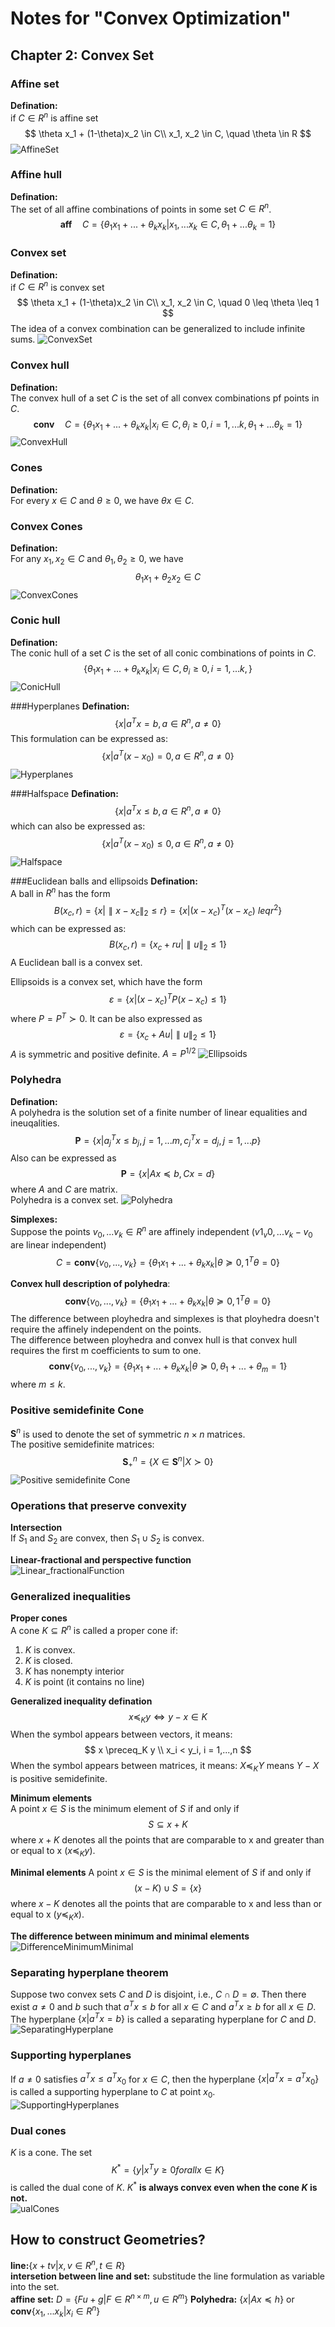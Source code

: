 # Notes for "Convex Optimization"
## Chapter 2: Convex Set
### Affine set
__Defination:__  
if $C \in R^n$ is affine set
$$
\theta x_1 + (1-\theta)x_2 \in C\\
x_1, x_2 \in C, \quad \theta \in R
$$
![AffineSet](./images/Chapter2/AffineSet.PNG)

### Affine hull
__Defination:__  
The set of all affine combinations of points in some set $C \in R^n$.  
$$
\mathbf{aff}\quad C = \{\theta_1x_1+...+\theta_kx_k|x_1,...x_k \in C, \theta_1 + ... \theta_k = 1\} 
$$

### Convex set
__Defination:__  
if $C \in R^n$ is convex set
$$
\theta x_1 + (1-\theta)x_2 \in C\\
x_1, x_2 \in C, \quad 0 \leq \theta \leq 1 
$$
The idea of a convex combination can be generalized to include infinite sums.
![ConvexSet](./images/Chapter2/ConvexSet.PNG)  

### Convex hull
__Defination:__  
The convex hull of a set $C$ is the set of all convex combinations pf points in $C$.
$$
\mathbf{conv}\quad C = \{\theta_1x_1+...+\theta_kx_k|x_i\in C, \theta_i \geq 0,i=1,...k,\theta_1 + ... \theta_k = 1\} 
$$
![ConvexHull](./images/Chapter2/ConvexHull.PNG)

### Cones
__Defination:__  
For every $x \in C$ and $\theta \geq 0$, we have $\theta x \in C$.

### Convex Cones
__Defination:__  
For any $x_1, x_2 \in C$ and $\theta_1,\theta_2 \geq 0$, we have
$$
\theta_1 x_1 + \theta_2 x_2 \in C
$$
![ConvexCones](./images/Chapter2/ConvexCones.PNG)

### Conic hull
__Defination:__  
The conic hull of a set $C$ is the set of all conic combinations of points in $C$.
$$
 \{\theta_1x_1+...+\theta_kx_k|x_i\in C, \theta_i \geq 0,i=1,...k,\} 
$$
![ConicHull](./images/Chapter2/ConicHull.PNG)

###Hyperplanes
__Defination:__  
$$
\{x|a^Tx=b, a \in R^n, a \neq 0\}
$$
This formulation can be expressed as:
$$
\{x|a^T(x-x_0)=0, a \in R^n, a \neq 0\}
$$
![Hyperplanes](./images/Chapter2/Hyperplanes.PNG)

###Halfspace
__Defination:__
$$
\{x|a^Tx \leq b, a \in R^n, a \neq 0\}
$$
which can also be expressed as:
$$
\{x|a^T(x-x_0) \leq 0, a \in R^n, a \neq 0\}
$$
![Halfspace](./images/Chapter2/Halfspace.PNG)

###Euclidean balls and ellipsoids
__Defination:__  
A ball in $R^n$ has the form
$$
B(x_c,r) = \{x|\parallel x-x_c \parallel_2 \leq r\} = \{x|(x-x_c)^T(x-x_c) \ leq r^2\}
$$
which can be expressed as:
$$
B(x_c,r) = \{x_c+ru|\parallel u \parallel_2 \leq 1\}
$$
A Euclidean ball is a convex set.

Ellipsoids is a convex set, which have the form
$$
\varepsilon = \{x|(x-x_c)^T P (x-x_c) \leq 1\}
$$
where $P = P^T \succ 0$. It can be also expressed as
$$
\varepsilon = \{x_c+Au|\parallel u \parallel_2 \leq 1\}
$$
$A$ is symmetric and positive definite. $A=P^{1/2}$
![Ellipsoids](./images/Chapter2/Ellipsoids.PNG)

### Polyhedra
__Defination:__  
A polyhedra is the solution set of a finite number of linear equalities and ineuqalities.
$$
\mathbf{P}= \{x|a_j^Tx \leq b_j, j=1,...m, c_j^Tx=d_j,j=1,...p \}
$$
Also can be expressed as
$$
\mathbf{P}= \{x|Ax \preceq b, Cx=d\}
$$
where $A$ and $C$ are matrix.  
Polyhedra is a convex set.
![Polyhedra](./images/Chapter2/Polyhedra.PNG)

__Simplexes:__  
Suppose the points $v_0,...v_k \in R^n$ are affinely independent ($v1_v0,...v_k-v_0$ are linear independent) 
$$
C = \mathbf{conv}\{v_0,...,v_k\}=\{\theta_1x_1+...+\theta_kx_k|\theta \succeq 0, 1^T\theta=0\} 
$$

__Convex hull description of polyhedra__:  
$$
\mathbf{conv}\{v_0,...,v_k\}=\{\theta_1x_1+...+\theta_kx_k|\theta \succeq 0, 1^T\theta=0\} 
$$
The difference between ployhedra and simplexes is that ployhedra doesn't require the affinely independent on the points.  
The difference between ployhedra and convex hull is that convex hull requires the first m coefficients to sum to one.
$$
\mathbf{conv}\{v_0,...,v_k\}=\{\theta_1x_1+...+\theta_kx_k|\theta \succeq 0, \theta_1+...+\theta_m=1\} 
$$
where $m \leq k$.

### Positive semidefinite Cone
$\mathbf{S}^n$ is used to denote the set of symmetric $n \times n$ matrices.  
The positive semidefinite matrices:
$$
\mathbf{S}^n_+=\{X \in \mathbf{S}^n|X \succ 0\}
$$
![Positive semidefinite Cone](./images/Chapter2/PositiveSemidefiniteCone.PNG)

### Operations that preserve convexity
__Intersection__  
If $S_1$ and $S_2$ are convex, then $S_1 \cup S_2$ is convex.

__Linear-fractional and perspective function__  
![Linear_fractionalFunction](./images/Chapter2/Linear_fractionalFunction.PNG)

### Generalized inequalities
__Proper cones__  
A cone $K \subseteq R^n$ is called a proper cone if:
1. $K$ is convex.
2. $K$ is closed.
3. $K$ has nonempty interior
4. $K$ is point (it contains no line)

__Generalized inequality defination__  
$$
x \preceq_K y \Leftrightarrow y-x \in K
$$
When the symbol appears between vectors, it means:
$$
x \preceq_K y \\
x_i < y_i, i = 1,...,n
$$
When the symbol appears between matrices, it means:
$X \preceq_K Y$ means $Y-X$ is positive semidefinite.

__Minimum elements__  
A point $x \in S$ is the minimum element of $S$ if and only if
$$
S \subseteq x+K
$$
where $x+K$ denotes all the points that are comparable to x and greater than or equal to x ($x \preceq_K y$).  

__Minimal elements__
A point $x \in S$ is the minimal element of $S$ if and only if
$$
(x-K) \cup S = \{x\}
$$
where $x-K$ denotes all the points that are comparable to x and less than or equal to x ($y \preceq_K x$). 

__The difference between minimum and minimal elements__  
![DifferenceMinimumMinimal](./images/Chapter2/DifferenceMinimumMinimal.PNG)

### Separating hyperplane theorem
Suppose two convex sets $C$ and $D$ is disjoint, i.e., $C \cap D = \emptyset$. Then there exist $a \neq 0$ and $b$ such that $a^Tx \leq b$ for all $x \in C$ and  $a^Tx \geq b$ for all $x \in D$. The hyperplane $\{x|a^Tx=b\}$ is called a separating hyperplane for $C$ and $D$.
![SeparatingHyperplane](./images/Chapter2/SeparatingHyperplane.PNG)

### Supporting hyperplanes
If $a \neq 0$ satisfies $a^Tx \leq a^Tx_0$ for $x \in C$, then the hyperplane $\{x|a^Tx = a^Tx_0\}$ is called a supporting hyperplane to $C$ at point $x_0$.
![SupportingHyperplanes](./images/Chapter2/SupportingHyperplanes.PNG)

### Dual cones
$K$ is a cone. The set
$$
K^* = \{y|x^Ty \geq 0 for all x \in K\}
$$
is called the dual cone of $K$. $K^*$ __is always convex even when the cone $K$ is not.__  
![ualCones](./images/Chapter2/DualCones.PNG)

## How to construct Geometries?
__line:__$\{x+tv|x, v \in R^n, t \in R\}$  
__intersetion between line and set:__ substitude the line formulation as variable into the set.  
__affine set:__ $D = \{Fu+g|F \in R^{n \times m}, u \in R^m\}$
__Polyhedra:__ $\{x|Ax \preceq h \}$ or $\mathbf{conv}\{x_1,...x_k|x_i \in R^n\}$